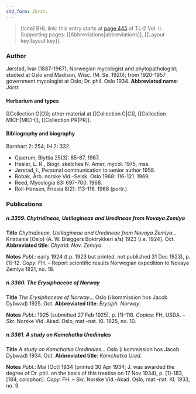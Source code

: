 ```yaml
---
std_form: Jörst.
---
```


> [!cite] BHL link: this entry starts at [page 445](https://www.biodiversitylibrary.org/page/33068687) of TL-2 Vol. II.
> Supporting pages: [[Abbreviations|abbreviations]], [[Layout key|layout key]].

### Author

Jørstad, Ivar (1887-1967), Norwegian mycologist and phytopathologist; studied at Oslo and Madison, Wisc. (M. Se. 1920); from 1920-1957 government mycologist at Oslo; Dr. phil. Oslo 1934. 
**Abbreviated name**: *Jörst.*

#### Herbarium and types

[[Collection O|O]]; other material at [[Collection C|C]], [[Collection MICH|MICH]], [[Collection PR|PR]].

#### Bibliography and biography

Barnhart 2: 254; IH 2: 332.
- Gjaerum, Blyttia 25(3): 85-87. 1967.
- Hesler, L. R., Biogr. sketches N. Amer, mycol. 1975, mss.
- Jørstad, I., Personal communication to senior author 1958.
- Robak, Årb. norske Vid.-Selsk. Oslo 1968: 116-121. 1969.
- Reed, Mycologia 63: 697-700. 1968.
- Roll-Hansen, Friesia 8(2): 113-116. 1968 (portr.).

### Publications

##### n.3359. Chytridineae, Ustilagineae and Uredineae from Novaya Zemlya

**Title**
*Chytridineae, Ustilagineae and Uredineae from Novaya Zemlya*... Kristiania \[Oslo\] (A. W. Brøggers Boktrykkeri a/s) 1923 \[i.e. 1924\]. Oct.
**Abbreviated title**: *Chytrid. Nov. Zemlya*.

**Notes**
*Publ*.: early 1924 (t.p. 1923 but printed, not published 31 Dec 1923), p. \[1\]-12. *Copy*: FH. – Report scientific results Norwegian expedition to Novaya Zemlya 1921, no. 18.

##### n.3360. The Erysiphaceae of Norway

**Title**
*The Erysiphaceae of Norway*... Oslo (i kommission hos Jacob Dybwad) 1925. Oct.
**Abbreviated title**: *Erysiph. Norway*.

**Notes**
*Publ*.: 1925 (submitted 27 Feb 1925), p. \[1\]-116. *Copies*: FH, USDA. – Skr. Norske Vid. Akad. Oslo, mat.-nat. Kl. 1925, no. 10.

##### n.3361. A study on Kamchatka Uredinales

**Title**
*A study on Kamchatka Uredinales*... Oslo (i kommission hos Jacob Dybwad) 1934. Oct.
**Abbreviated title**: *Kamchatka Ured.*

**Notes**
*Publ*.: Mai \[Oct\] 1934 (printed 30 Apr 1934; J. was awarded the degree of Dr. phil. on the basis of this treatise on 17 Nov 1934), p. \[1\]-183, \[184, colophon\]. *Copy*: FH. – Skr. Norske Vid.-Akad. Oslo, mat.-nat. Kl. 1933, no. 9.

